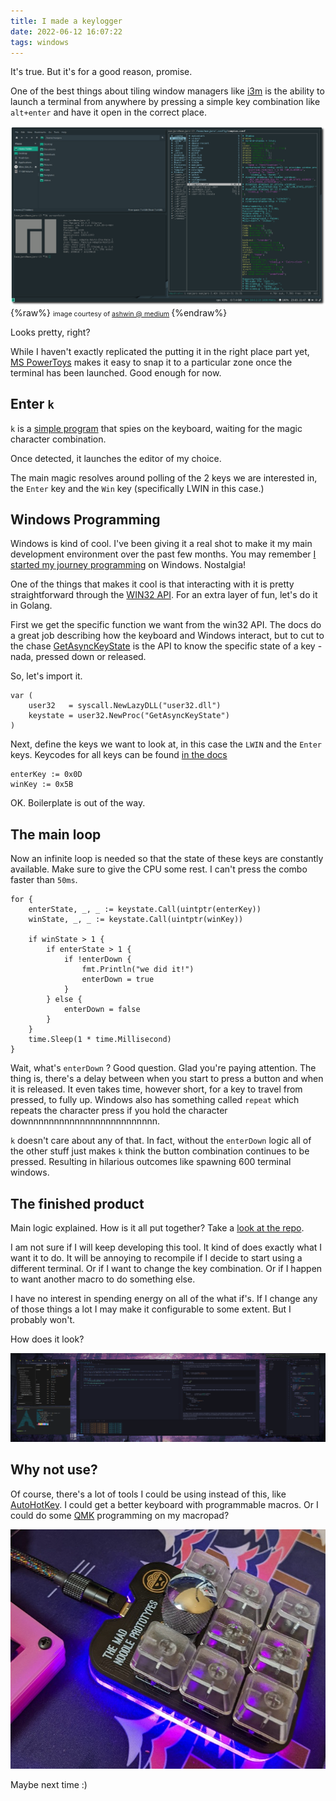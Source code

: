 ```yaml
---
title: I made a keylogger
date: 2022-06-12 16:07:22
tags: windows
---
```


It's true. But it's for a good reason, promise.

One of the best things about tiling window managers like [i3m](https://i3wm.org/) is the ability to launch a terminal from anywhere by pressing a simple key combination like `alt+enter` and have it open in the correct place.

![i3wm screenshot](I-made-a-keylogger/i3wm.png)
{%raw%}
<span style="text-align: right;font-size:8pt">
image courtesy of <a href="https://medium.com/@ashwinvasudevan96/moving-from-ubuntu-to-manjaro-i3-window-manager-e13cd195ed7d">ashwin @ medium</a>
</span>
{%endraw%}

Looks pretty, right?

While I haven't exactly replicated the putting it in the right place part yet, [MS PowerToys](https://docs.microsoft.com/en-us/windows/powertoys/) makes it easy to snap it to a particular zone once the terminal has been launched. Good enough for now.

## Enter `k`

`k` is a [simple program](http://github.com/keeb-dev/k) that spies on the keyboard, waiting for the magic character combination.

Once detected, it launches the editor of my choice.

The main magic resolves around polling of the 2 keys we are interested in, the `Enter` key and the `Win` key (specifically LWIN in this case.)

## Windows Programming

Windows is kind of cool. I've been giving it a real shot to make it my main development environment over the past few months. You may remember [I started my journey programming](/2022/05/28/The-beginning/) on Windows. Nostalgia!

One of the things that makes it cool is that interacting with it is pretty straightforward through the [WIN32 API](https://docs.microsoft.com/en-us/windows/win32/api/). For an extra layer of fun, let's do it in Golang.

First we get the specific function we want from the win32 API. The docs do a great job describing how the keyboard and Windows interact, but to cut to the chase [GetAsyncKeyState](https://docs.microsoft.com/en-us/windows/win32/api/winuser/nf-winuser-getasynckeystate) is the API to know the specific state of a key - nada, pressed down or released.

So, let's import it.

```golang
var (
	user32   = syscall.NewLazyDLL("user32.dll")
	keystate = user32.NewProc("GetAsyncKeyState")
)
```

Next, define the keys we want to look at, in this case the `LWIN` and the `Enter` keys. Keycodes for all keys can be found [in the docs](https://docs.microsoft.com/en-us/windows/win32/inputdev/virtual-key-codes)

```golang
enterKey := 0x0D
winKey := 0x5B
```

OK. Boilerplate is out of the way.

## The main loop

Now an infinite loop is needed so that the state of these keys are constantly available. Make sure to give the CPU some rest. I can't press the combo faster than `50ms`. 

```golang
for {
    enterState, _, _ := keystate.Call(uintptr(enterKey))
    winState, _, _ := keystate.Call(uintptr(winKey))

    if winState > 1 {
        if enterState > 1 {
            if !enterDown {
                fmt.Println("we did it!")
                enterDown = true
            }
        } else {
            enterDown = false
        }
    }
    time.Sleep(1 * time.Millisecond)
}
```

Wait, what's `enterDown` ? Good question. Glad you're paying attention. The thing is, there's a delay between when you start to press a button and when it is released. It even takes time, however short, for a key to travel from pressed, to fully up. Windows also has something called `repeat` which repeats the character press if you hold the character downnnnnnnnnnnnnnnnnnnnnnnnn.

`k` doesn't care about any of that. In fact, without the `enterDown` logic all of the other stuff just makes `k` think the button combination continues to be pressed. Resulting in hilarious outcomes like spawning 600 terminal windows.


## The finished product

Main logic explained. How is it all put together? Take a [look at the repo](http://github.com/keeb-dev/k). 

I am not sure if I will keep developing this tool. It kind of does exactly what I want it to do. It will be annoying to recompile if I decide to start using a different terminal. Or if I want to change the key combination. Or if I happen to want another macro to do something else.

I have no interest in spending energy on all of the what if's. If I change any of those things a lot I may make it configurable to some extent. But I probably won't.

How does it look?

[![my desktop](I-made-a-keylogger/desktop.png)](I-made-a-keylogger/desktop-full.png)


## Why not use?
Of course, there's a lot of tools I could be using instead of this, like [AutoHotKey](https://www.autohotkey.com/). I could get a better keyboard with programmable macros. Or I could do some [QMK](https://docs.qmk.fm/#/) programming on my macropad?

![macropad](I-made-a-keylogger/macropad.jpg)

Maybe next time :) 